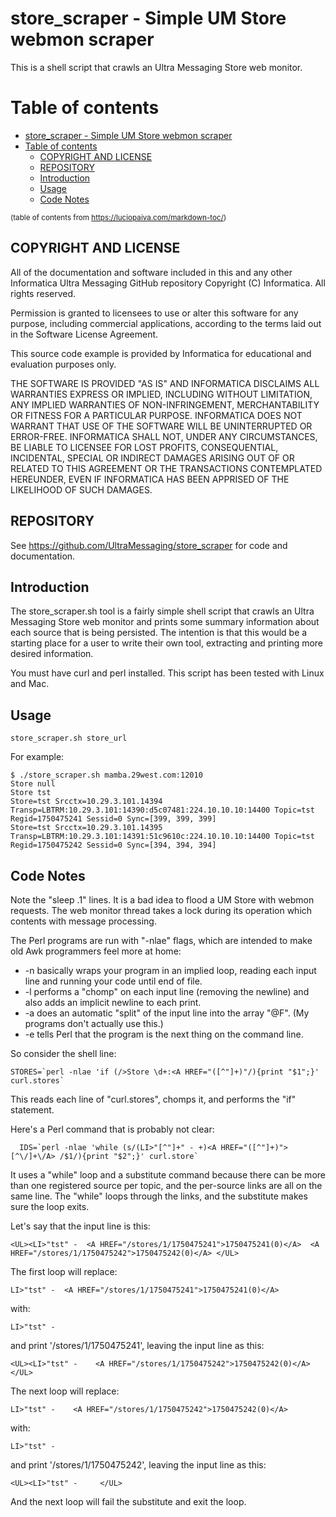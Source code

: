 # store_scraper - Simple UM Store webmon scraper

This is a shell script that crawls an Ultra Messaging Store web monitor.

# Table of contents

- [store_scraper - Simple UM Store webmon scraper](#store_scraper---simple-um-store-webmon-scraper)
- [Table of contents](#table-of-contents)
  - [COPYRIGHT AND LICENSE](#copyright-and-license)
  - [REPOSITORY](#repository)
  - [Introduction](#introduction)
  - [Usage](#usage)
  - [Code Notes](#code-notes)

<sup>(table of contents from https://luciopaiva.com/markdown-toc/)</sup>

## COPYRIGHT AND LICENSE

All of the documentation and software included in this and any
other Informatica Ultra Messaging GitHub repository
Copyright (C) Informatica. All rights reserved.

Permission is granted to licensees to use
or alter this software for any purpose, including commercial applications,
according to the terms laid out in the Software License Agreement.

This source code example is provided by Informatica for educational
and evaluation purposes only.

THE SOFTWARE IS PROVIDED "AS IS" AND INFORMATICA DISCLAIMS ALL WARRANTIES
EXPRESS OR IMPLIED, INCLUDING WITHOUT LIMITATION, ANY IMPLIED WARRANTIES OF
NON-INFRINGEMENT, MERCHANTABILITY OR FITNESS FOR A PARTICULAR
PURPOSE.  INFORMATICA DOES NOT WARRANT THAT USE OF THE SOFTWARE WILL BE
UNINTERRUPTED OR ERROR-FREE.  INFORMATICA SHALL NOT, UNDER ANY CIRCUMSTANCES,
BE LIABLE TO LICENSEE FOR LOST PROFITS, CONSEQUENTIAL, INCIDENTAL, SPECIAL OR
INDIRECT DAMAGES ARISING OUT OF OR RELATED TO THIS AGREEMENT OR THE
TRANSACTIONS CONTEMPLATED HEREUNDER, EVEN IF INFORMATICA HAS BEEN APPRISED OF
THE LIKELIHOOD OF SUCH DAMAGES.

## REPOSITORY

See https://github.com/UltraMessaging/store_scraper for code and documentation.

## Introduction

The store_scraper.sh tool is a fairly simple shell script that crawls an
Ultra Messaging Store web monitor and prints some summary information about
each source that is being persisted.
The intention is that this would be a starting place for a user to write
their own tool, extracting and printing more desired information.

You must have curl and perl installed.
This script has been tested with Linux and Mac.

## Usage

````
store_scraper.sh store_url
````

For example:
````
$ ./store_scraper.sh mamba.29west.com:12010
Store null
Store tst
Store=tst Srcctx=10.29.3.101.14394 Transp=LBTRM:10.29.3.101:14390:d5c07481:224.10.10.10:14400 Topic=tst Regid=1750475241 Sessid=0 Sync=[399, 399, 399]
Store=tst Srcctx=10.29.3.101.14395 Transp=LBTRM:10.29.3.101:14391:51c9610c:224.10.10.10:14400 Topic=tst Regid=1750475242 Sessid=0 Sync=[394, 394, 394]
````

## Code Notes

Note the "sleep .1" lines.
It is a bad idea to flood a UM Store with webmon requests.
The web monitor thread takes a lock during its operation which contents
with message processing.

The Perl programs are run with "-nlae" flags, which are intended to make old Awk programmers feel more at home:
* -n basically wraps your program in an implied loop, reading each input line and running your code until end of file.
* -l performs a "chomp" on each input line (removing the newline) and also adds an implicit newline to each print.
* -a does an automatic "split" of the input line into the array "@F". (My programs don't actually use this.)
* -e tells Perl that the program is the next thing on the command line.

So consider the shell line:
````
STORES=`perl -nlae 'if (/>Store \d+:<A HREF="([^"]+)"/){print "$1";}' curl.stores`
````
This reads each line of "curl.stores", chomps it, and performs the "if" statement.

Here's a Perl command that is probably not clear:
````
  IDS=`perl -nlae 'while (s/(LI>"[^"]+" - +)<A HREF="([^"]+)">[^\/]+\/A> /$1/){print "$2";}' curl.store`
````
It uses a "while" loop and a substitute command because there can be more than one registered source per topic,
and the per-source links are all on the same line.
The "while" loops through the links, and the substitute makes sure the loop exits.

Let's say that the input line is this:
````
<UL><LI>"tst" -  <A HREF="/stores/1/1750475241">1750475241(0)</A>  <A HREF="/stores/1/1750475242">1750475242(0)</A> </UL>
````

The first loop will replace:
````
LI>"tst" -  <A HREF="/stores/1/1750475241">1750475241(0)</A>
````
with:
````
LI>"tst" -  
````
 and print '/stores/1/1750475241', leaving the input line as this:
````
<UL><LI>"tst" -    <A HREF="/stores/1/1750475242">1750475242(0)</A> </UL>
````

The next loop will replace:
````
LI>"tst" -    <A HREF="/stores/1/1750475242">1750475242(0)</A>
````
with:
````
LI>"tst" -  
````
 and print '/stores/1/1750475242', leaving the input line as this:
````
<UL><LI>"tst" -     </UL>
````

And the next loop will fail the substitute and exit the loop.
